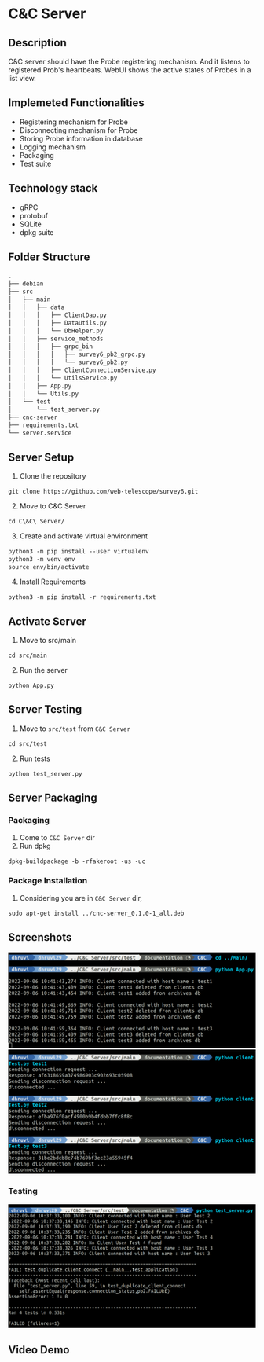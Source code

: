 # C&C Server

## Description
C&C server should have the Probe registering mechanism. And it listens to registered Prob's heartbeats.  WebUI shows the active states of Probes in a list view.

## Implemeted Functionalities
* Registering mechanism for Probe
* Disconnecting mechanism for Probe
* Storing Probe information in database
* Logging mechanism
* Packaging
* Test suite

## Technology stack
* gRPC
* protobuf
* SQLite
* dpkg suite

## Folder Structure
```
.
├── debian
├── src
│   ├── main
│   │   ├── data
│   │   │   ├── ClientDao.py
│   │   │   ├── DataUtils.py
│   │   │   └── DbHelper.py
│   │   ├── service_methods
│   │   │   ├── grpc_bin
│   │   │   │   ├── survey6_pb2_grpc.py
│   │   │   │   └── survey6_pb2.py
│   │   │   ├── ClientConnectionService.py
│   │   │   └── UtilsService.py
│   │   ├── App.py
│   │   └── Utils.py
│   └── test
│       └── test_server.py
├── cnc-server
├── requirements.txt
└── server.service
```

## Server Setup
1. Clone the repository
```
git clone https://github.com/web-telescope/survey6.git
```
2. Move to C&C Server
```
cd C\&C\ Server/
```
3. Create and activate virtual environment
```
python3 -m pip install --user virtualenv
python3 -m venv env
source env/bin/activate
```
4. Install Requirements
```
python3 -m pip install -r requirements.txt
```

## Activate Server
1. Move to src/main
```
cd src/main
```
2. Run the server
```
python App.py
```

## Server Testing
1. Move to `src/test` from `C&C Server`
```
cd src/test
```
2. Run tests
```
python test_server.py
```
## Server Packaging

### Packaging
1. Come to `C&C Server` dir
2. Run dpkg
```
dpkg-buildpackage -b -rfakeroot -us -uc
```

### Package Installation
1. Considering you are in `C&C Server` dir,
``` 
sudo apt-get install ../cnc-server_0.1.0-1_all.deb
```

## Screenshots
![](./screenshots/log1.png)
![](./screenshots/test1.png)

### Testing
![](./screenshots/testcases.png)


## Video Demo